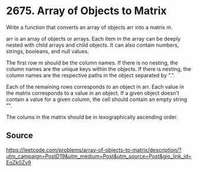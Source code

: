 # 2675. Array of Objects to Matrix

Write a function that converts an array of objects arr into a matrix m.

arr is an array of objects or arrays. Each item in the array can be deeply nested with child arrays and child objects. It can also contain numbers, strings, booleans, and null values.

The first row m should be the column names. If there is no nesting, the column names are the unique keys within the objects. If there is nesting, the column names are the respective paths in the object separated by ".".

Each of the remaining rows corresponds to an object in arr. Each value in the matrix corresponds to a value in an object. If a given object doesn't contain a value for a given column, the cell should contain an empty string "".

The colums in the matrix should be in lexographically ascending order.

## Source

<https://leetcode.com/problems/array-of-objects-to-matrix/description/?utm_campaign=PostD19&utm_medium=Post&utm_source=Post&gio_link_id=EoZk0Zy9>
